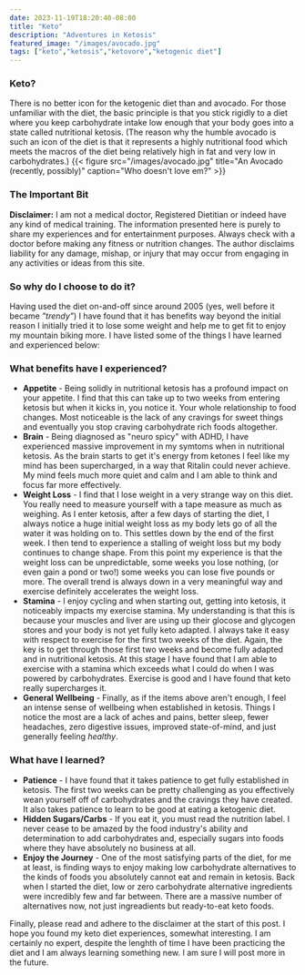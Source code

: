 ```yaml
---
date: 2023-11-19T18:20:40-08:00
title: "Keto"
description: "Adventures in Ketosis"
featured_image: "/images/avocado.jpg"
tags: ["keto","ketosis","ketovore","ketogenic diet"]
---
```



### Keto?

There is no better icon for the ketogenic diet than and avocado. For those unfamiliar with the diet, the basic principle is that you stick rigidly to a diet where you keep carbohydrate intake low enough that your body goes into a state called nutritional ketosis. (The reason why the humble avocado is such an icon of the diet is that it represents a highly nutritional food which meets the macros of the diet being relatively high in fat and very low in carbohydrates.)
{{< figure src="/images/avocado.jpg" title="An Avocado (recently, possibly)" caption="Who doesn't love em?" >}}

### The Important Bit

**Disclaimer:** I am not a medical doctor, Registered Dietitian or indeed have any kind of medical training. The information presented here is purely to share my experiences and for entertainment purposes. Always check with a doctor before making any fitness or nutrition changes. The author disclaims liability for any damage, mishap, or injury that may occur from engaging in any activities or ideas from this site.

### So why do I choose to do it? 

Having used the diet on-and-off since around 2005 (yes, well before it became _"trendy"_) I have found that it has benefits way beyond the initial reason I initially tried it to lose some weight and help me to get fit to enjoy my mountain biking more. I have listed some of the things I have learned and experienced below:
### What benefits have I experienced?
- **Appetite** - Being solidly in nutritional ketosis has a profound impact on your appetite. I find that this can take up to two weeks from entering ketosis but when it kicks in, you notice it. Your whole relationship to food changes. Most noticeable is the lack of any cravings for sweet things and eventually you stop craving carbohydrate rich foods altogether. 
- **Brain** - Being diagnosed as "neuro spicy" with ADHD, I have experienced massive improvement in my symtoms when in nutritional ketosis. As the brain starts to get it's energy from ketones I feel like my mind has been supercharged, in a way that Ritalin could never achieve. My mind feels much more quiet and calm and I am able to think and focus far more effectively. 
- **Weight Loss** - I find that I lose weight in a very strange way on this diet. You really need to measure yourself with a tape measure as much as weighing. As I enter ketosis, after a few days of starting the diet, I always notice a huge initial weight loss as my body lets go of all the water it was holding on to. This settles down by the end of the first week. I then tend to experience a stalling of weight loss but my body continues to change shape. From this point my experience is that the weight loss can be unpredictable, some weeks you lose nothing, (or even gain a pond or two!) some weeks you can lose five pounds or more. The overall trend is always down in a very meaningful way and exercise definitely accelerates the weight loss.  
- **Stamina** - I enjoy cycling and when starting out, getting into ketosis, it noticeably impacts my exercise stamina. My understanding is that this is because your muscles and liver are using up their glocose and glycogen stores and your body is not yet fully keto adapted. I always take it easy with respect to exercise for the first two weeks of the diet. Again, the key is to get through those first two weeks and become fully adapted and in nutritional ketosis. At this stage I have found that I am able to exercise with a stamina which exceeds what I could do when I was powered by carbohydrates. Exercise is good and I have found that keto really supercharges it.
- **General Wellbeing** - Finally, as if the items above aren't enough, I feel an intense sense of wellbeing when established in ketosis. Things I notice the most are a lack of aches and pains, better sleep, fewer headaches, zero digestive issues, improved state-of-mind, and just generally feeling _healthy_.  

### What have I learned?
- **Patience** - I have found that it takes patience to get fully established in ketosis. The first two weeks can be pretty challenging as you effectively wean yourself off of carbohydrates and the cravings they have created. It also takes patience to learn to be good at eating a ketogenic diet. 
- **Hidden Sugars/Carbs** - If you eat it, you must read the nutrition label. I never cease to be amazed by the food industry's ability and determination to add carbohydrates and, especially sugars into foods where they have absolutely no business at all. 
- **Enjoy the Journey** - One of the most satisfying parts of the diet, for me at least, is finding ways to enjoy making low carbohydrate alternatives to the kinds of foods you absolutely cannot eat and remain in ketosis. Back when I started the diet, low or zero carbohydrate alternative ingredients were incredibly few and far between. There are a massive number of alternatives now, not just ingreadients but ready-to-eat keto foods.   

Finally, please read and adhere to the disclaimer at the start of this post. I hope you found my keto diet experiences, somewhat interesting. I am certainly no expert, despite the lenghth of time I have been practicing the diet and I am always learning something new. I am sure I will post more in the future.
